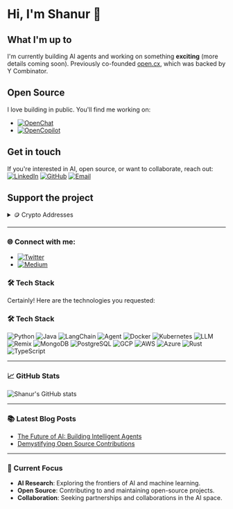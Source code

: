 # Hi, I'm Shanur 👋

## What I'm up to
I'm currently building AI agents and working on something **exciting** (more details coming soon). Previously co-founded [open.cx](https://open.cx), which was backed by Y Combinator.

## Open Source
I love building in public. You'll find me working on:
- [![OpenChat](https://img.shields.io/badge/OpenChat-100000?style=for-the-badge&logo=github&logoColor=white)](https://github.com/openchatai/OpenChat)
- [![OpenCopilot](https://img.shields.io/badge/OpenCopilot-100000?style=for-the-badge&logo=github&logoColor=white)](https://github.com/openchatai/OpenCopilot)

## Get in touch
If you're interested in AI, open source, or want to collaborate, reach out:
[![LinkedIn](https://img.shields.io/badge/LinkedIn-0077B5?style=for-the-badge&logo=linkedin&logoColor=white)](https://www.linkedin.com/in/shanurcsenitap)
[![GitHub](https://img.shields.io/badge/GitHub-100000?style=for-the-badge&logo=github&logoColor=white)](https://github.com/codebanesr)
[![Email](https://img.shields.io/badge/Email-D14836?style=for-the-badge&logo=gmail&logoColor=white)](mailto:shanur.cse.nitap@gmail.com)

## Support the project
<details>
<summary>🪙 Crypto Addresses</summary>

### Bitcoin (BTC)
![BTC QR Code](images/btc)
**Address:** `bc1qe5zzuav86unsle7a3mtsxmgxhuqx3v05twz7fm`

### Ethereum (ETH)
![ETH QR Code](images/eth)
**Address:** `0x141eB74F75C2B8106b20E3581aad450f903dcA7d`

</details>

---

### 🌐 Connect with me:
- [![Twitter](https://img.shields.io/badge/Twitter-1DA1F2?style=for-the-badge&logo=twitter&logoColor=white)](https://twitter.com/shanur_cse)
- [![Medium](https://img.shields.io/badge/Medium-12100E?style=for-the-badge&logo=medium&logoColor=white)](https://medium.com/@shanur.cse)

### 🛠️ Tech Stack
Certainly! Here are the technologies you requested:

### 🛠️ Tech Stack
![Python](https://img.shields.io/badge/Python-3776AB?style=for-the-badge&logo=python&logoColor=white)
![Java](https://img.shields.io/badge/Java-ED8B00?style=for-the-badge&logo=java&logoColor=white)
![LangChain](https://img.shields.io/badge/LangChain-00B0FF?style=for-the-badge&logo=ai&logoColor=white)
![Agent](https://img.shields.io/badge/Agent-00B0FF?style=for-the-badge&logo=ai&logoColor=white)
![Docker](https://img.shields.io/badge/Docker-2496ED?style=for-the-badge&logo=docker&logoColor=white)
![Kubernetes](https://img.shields.io/badge/Kubernetes-326CE5?style=for-the-badge&logo=kubernetes&logoColor=white)
![LLM](https://img.shields.io/badge/LLM-FF6F00?style=for-the-badge&logo=openai&logoColor=white)
![Remix](https://img.shields.io/badge/Remix-000000?style=for-the-badge&logo=remix&logoColor=white)
![MongoDB](https://img.shields.io/badge/MongoDB-4EA94B?style=for-the-badge&logo=mongodb&logoColor=white)
![PostgreSQL](https://img.shields.io/badge/PostgreSQL-316192?style=for-the-badge&logo=postgresql&logoColor=white)
![GCP](https://img.shields.io/badge/GCP-4285F4?style=for-the-badge&logo=google-cloud&logoColor=white)
![AWS](https://img.shields.io/badge/AWS-232F3E?style=for-the-badge&logo=amazon-aws&logoColor=white)
![Azure](https://img.shields.io/badge/Azure-0089D6?style=for-the-badge&logo=microsoft-azure&logoColor=white)
![Rust](https://img.shields.io/badge/Rust-000000?style=for-the-badge&logo=rust&logoColor=white)
![TypeScript](https://img.shields.io/badge/TypeScript-007ACC?style=for-the-badge&logo=typescript&logoColor=white)

---

### 📈 GitHub Stats
![Shanur's GitHub stats](https://github-readme-stats.vercel.app/api?username=codebanesr&show_icons=true&theme=dark)

---

### 📚 Latest Blog Posts
<!-- BLOG-POST-LIST:START -->
- [The Future of AI: Building Intelligent Agents](https://medium.com/@shanur.cse/the-future-of-ai-building-intelligent-agents-8a4b2f3e5d12)
- [Demystifying Open Source Contributions](https://medium.com/@shanur.cse/demystifying-open-source-contributions-a-beginners-guide-9f3e5c2d4b2f)
<!-- BLOG-POST-LIST:END -->

---

### 🎯 Current Focus
- **AI Research**: Exploring the frontiers of AI and machine learning.
- **Open Source**: Contributing to and maintaining open-source projects.
- **Collaboration**: Seeking partnerships and collaborations in the AI space.

